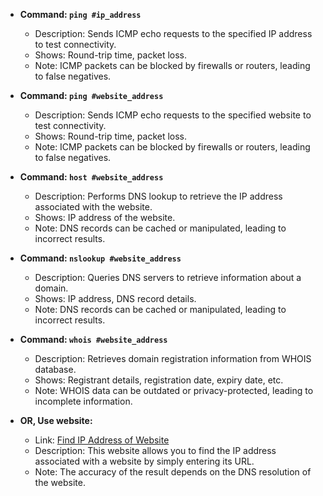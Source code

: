 - **Command: `ping #ip_address`**
  - Description: Sends ICMP echo requests to the specified IP address to test connectivity.
  - Shows: Round-trip time, packet loss.
  - Note: ICMP packets can be blocked by firewalls or routers, leading to false negatives.

- **Command: `ping #website_address`**
  - Description: Sends ICMP echo requests to the specified website to test connectivity.
  - Shows: Round-trip time, packet loss.
  - Note: ICMP packets can be blocked by firewalls or routers, leading to false negatives.

- **Command: `host #website_address`**
  - Description: Performs DNS lookup to retrieve the IP address associated with the website.
  - Shows: IP address of the website.
  - Note: DNS records can be cached or manipulated, leading to incorrect results.

- **Command: `nslookup #website_address`**
  - Description: Queries DNS servers to retrieve information about a domain.
  - Shows: IP address, DNS record details.
  - Note: DNS records can be cached or manipulated, leading to incorrect results.

- **Command: `whois #website_address`**
  - Description: Retrieves domain registration information from WHOIS database.
  - Shows: Registrant details, registration date, expiry date, etc.
  - Note: WHOIS data can be outdated or privacy-protected, leading to incomplete information.

- **OR, Use website:**
  - Link: [Find IP Address of Website](https://www.site24x7.com/tools/find-ip-address-of-web-site.html)
  - Description: This website allows you to find the IP address associated with a website by simply entering its URL.
  - Note: The accuracy of the result depends on the DNS resolution of the website.
